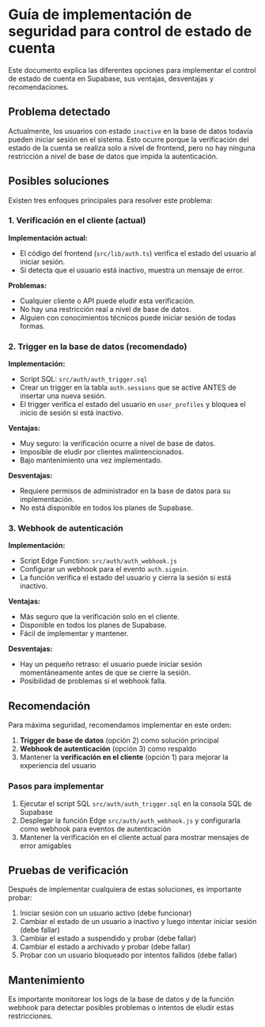 # Guía de implementación de seguridad para control de estado de cuenta

Este documento explica las diferentes opciones para implementar el control de estado de cuenta en Supabase, sus ventajas, desventajas y recomendaciones.

## Problema detectado

Actualmente, los usuarios con estado `inactive` en la base de datos todavía pueden iniciar sesión en el sistema. Esto ocurre porque la verificación del estado de la cuenta se realiza solo a nivel de frontend, pero no hay ninguna restricción a nivel de base de datos que impida la autenticación.

## Posibles soluciones

Existen tres enfoques principales para resolver este problema:

### 1. Verificación en el cliente (actual)

**Implementación actual:**
- El código del frontend (`src/lib/auth.ts`) verifica el estado del usuario al iniciar sesión.
- Si detecta que el usuario está inactivo, muestra un mensaje de error.

**Problemas:**
- Cualquier cliente o API puede eludir esta verificación.
- No hay una restricción real a nivel de base de datos.
- Alguien con conocimientos técnicos puede iniciar sesión de todas formas.

### 2. Trigger en la base de datos (recomendado)

**Implementación:**
- Script SQL: `src/auth/auth_trigger.sql`
- Crear un trigger en la tabla `auth.sessions` que se active ANTES de insertar una nueva sesión.
- El trigger verifica el estado del usuario en `user_profiles` y bloquea el inicio de sesión si está inactivo.

**Ventajas:**
- Muy seguro: la verificación ocurre a nivel de base de datos.
- Imposible de eludir por clientes malintencionados.
- Bajo mantenimiento una vez implementado.

**Desventajas:**
- Requiere permisos de administrador en la base de datos para su implementación.
- No está disponible en todos los planes de Supabase.

### 3. Webhook de autenticación

**Implementación:**
- Script Edge Function: `src/auth/auth_webhook.js`
- Configurar un webhook para el evento `auth.signin`.
- La función verifica el estado del usuario y cierra la sesión si está inactivo.

**Ventajas:**
- Más seguro que la verificación solo en el cliente.
- Disponible en todos los planes de Supabase.
- Fácil de implementar y mantener.

**Desventajas:**
- Hay un pequeño retraso: el usuario puede iniciar sesión momentáneamente antes de que se cierre la sesión.
- Posibilidad de problemas si el webhook falla.

## Recomendación

Para máxima seguridad, recomendamos implementar en este orden:

1. **Trigger de base de datos** (opción 2) como solución principal
2. **Webhook de autenticación** (opción 3) como respaldo
3. Mantener la **verificación en el cliente** (opción 1) para mejorar la experiencia del usuario

### Pasos para implementar

1. Ejecutar el script SQL `src/auth/auth_trigger.sql` en la consola SQL de Supabase
2. Desplegar la función Edge `src/auth/auth_webhook.js` y configurarla como webhook para eventos de autenticación
3. Mantener la verificación en el cliente actual para mostrar mensajes de error amigables

## Pruebas de verificación

Después de implementar cualquiera de estas soluciones, es importante probar:

1. Iniciar sesión con un usuario activo (debe funcionar)
2. Cambiar el estado de un usuario a inactivo y luego intentar iniciar sesión (debe fallar)
3. Cambiar el estado a suspendido y probar (debe fallar)
4. Cambiar el estado a archivado y probar (debe fallar)
5. Probar con un usuario bloqueado por intentos fallidos (debe fallar)

## Mantenimiento

Es importante monitorear los logs de la base de datos y de la función webhook para detectar posibles problemas o intentos de eludir estas restricciones. 